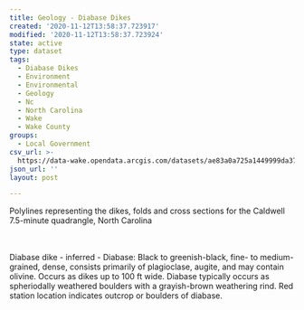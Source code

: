 ```yaml
---
title: Geology - Diabase Dikes
created: '2020-11-12T13:58:37.723917'
modified: '2020-11-12T13:58:37.723924'
state: active
type: dataset
tags:
  - Diabase Dikes
  - Environment
  - Environmental
  - Geology
  - Nc
  - North Carolina
  - Wake
  - Wake County
groups:
  - Local Government
csv_url: >-
  https://data-wake.opendata.arcgis.com/datasets/ae83a0a725a1449999da37e385bcce30_0.csv?outSR=%7B%22latestWkid%22%3A32119%2C%22wkid%22%3A32119%7D
json_url: ''
layout: post

---
```

Polylines representing the dikes, folds and cross sections for the Caldwell 7.5-minute quadrangle, North Carolina

<br /><br />Diabase dike - inferred - Diabase:  Black to greenish-black, fine- to medium-grained, dense, consists primarily of plagioclase, augite, and may contain olivine.  Occurs as dikes up to 100 ft wide.  Diabase typically occurs as spheriodally weathered boulders with a grayish-brown weathering rind.  Red station location indicates outcrop or boulders of diabase.
